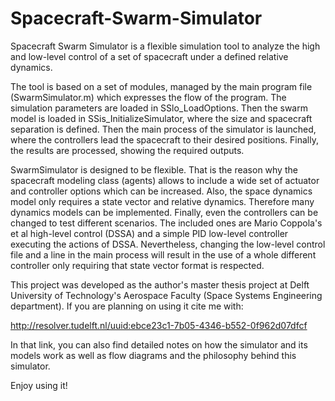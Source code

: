 # Spacecraft-Swarm-Simulator
Spacecraft Swarm Simulator is a flexible simulation tool to analyze the high and low-level control of a set of spacecraft under a defined relative dynamics.

The tool is based on a set of modules, managed by the main program file (SwarmSimulator.m) which expresses the flow of the program. The simulation parameters are loaded in SSlo_LoadOptions. Then the swarm model is loaded in SSis_InitializeSimulator, where the size and spacecraft separation is defined. Then the main process of the simulator is launched, where the controllers lead the spacecraft to their desired positions. Finally, the results are processed, showing the required outputs. 

SwarmSimulator is designed to be flexible. That is the reason why the spacecraft modeling class (agents) allows to include a wide set of actuator and controller options which can be increased. Also, the space dynamics model only requires a state vector and relative dynamics. Therefore many dynamics models can be implemented. Finally, even the controllers can be changed to test different scenarios. The included ones are Mario Coppola's et al high-level control (DSSA) and a simple PID low-level controller executing the actions of DSSA. Nevertheless, changing the low-level control file and a line in the main process will result in the use of a whole different controller only requiring that state vector format is respected.

This project was developed as the author's master thesis project at Delft University of Technology's Aerospace Faculty (Space Systems Engineering department). If you are planning on using it cite me with:

http://resolver.tudelft.nl/uuid:ebce23c1-7b05-4346-b552-0f962d07dfcf

In that link, you can also find detailed notes on how the simulator and its models work as well as flow diagrams and the philosophy behind this simulator.

Enjoy using it!
